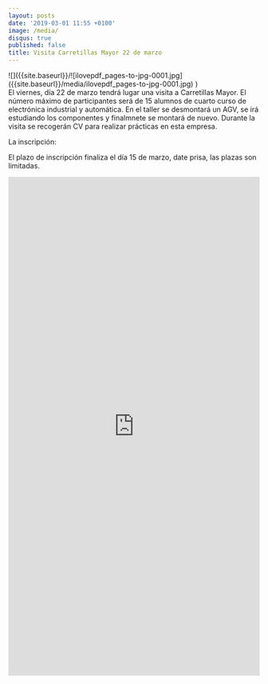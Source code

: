 ```yaml
---
layout: posts
date: '2019-03-01 11:55 +0100'
image: /media/
disqus: true
published: false
title: Visita Carretillas Mayor 22 de marzo
---
```

<div class="row">
<div class="col-12 col-sm-6">
![]({{site.baseurl}}/![ilovepdf_pages-to-jpg-0001.jpg]({{site.baseurl}}/media/ilovepdf_pages-to-jpg-0001.jpg)
)
</div>
<div class="col-12 col-sm-6">
El viernes, día 22 de marzo tendrá lugar una visita a Carretillas Mayor. El número máximo de participantes será de 15 alumnos de cuarto curso de electrónica industrial y automática. En el taller se desmontará un AGV, se irá estudiando los componentes y finalmnete se montará de nuevo. Durante la visita se recogerán CV para realizar prácticas en esta empresa. 

La inscripción:

El plazo de inscripción finaliza el día 15 de marzo, date prisa, las plazas son limitadas.

</div>
</div>
<iframe src="https://goo.gl/forms/SoKNxAmHRDVeAcbN2" width="100%" height="1000" frameborder="0" marginheight="0" marginwidth="0">Cargando...</iframe>

